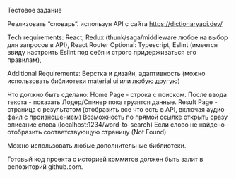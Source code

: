 Тестовое задание

Реализовать “словарь“. используя API с сайта https://dictionaryapi.dev/

Tech requirements: React, Redux (thunk/saga/middleware любое на выбор для запросов в API), React Router
Optional: Typescript, Eslint (имеется ввиду настроить Eslint под себя и строго придерживаться его правилам),

Additional Requirements: Верстка и дизайн, адаптивность (можно использовать библиотеки material ui или любую другую)

Что должно быть сделано:
Home Page - строка с поиском. После ввода текста - показать Лодер/Спинер пока грузятся данные.
Result Page - страница с результатом (отобразить все что есть в API, включая аудио файл с произношением)
Возможность по прямой ссылке открыть сразу описание слова (localhost:1234/word-to-search)
Если слово не найдено - отобразить соответствующую страницу (Not Found)

Можно использовать любые дополнительные библиотеки. 

Готовый код проекта с историей коммитов должен быть залит в репозиторий github.com.
